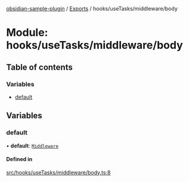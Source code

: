 [obsidian-sample-plugin](../README.md) / [Exports](../modules.md) / hooks/useTasks/middleware/body

# Module: hooks/useTasks/middleware/body

## Table of contents

### Variables

- [default](hooks_useTasks_middleware_body.md#default)

## Variables

### default

• **default**: [`Middleware`](hooks_useTasks_types.md#middleware)

#### Defined in

[src/hooks/useTasks/middleware/body.ts:8](https://github.com/dromse/personal-grind-manager/blob/93620cd/src/hooks/useTasks/middleware/body.ts#L8)

